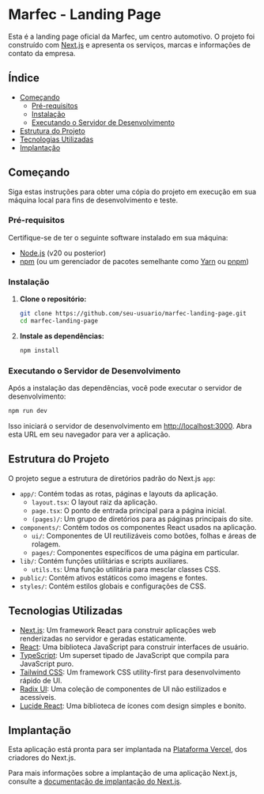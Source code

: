 # Marfec - Landing Page

Esta é a landing page oficial da Marfec, um centro automotivo. O projeto foi construído com [Next.js](https://nextjs.org) e apresenta os serviços, marcas e informações de contato da empresa.

## Índice

- [Começando](#começando)
  - [Pré-requisitos](#pré-requisitos)
  - [Instalação](#instalação)
  - [Executando o Servidor de Desenvolvimento](#executando-o-servidor-de-desenvolvimento)
- [Estrutura do Projeto](#estrutura-do-projeto)
- [Tecnologias Utilizadas](#tecnologias-utilizadas)
- [Implantação](#implantação)

## Começando

Siga estas instruções para obter uma cópia do projeto em execução em sua máquina local para fins de desenvolvimento e teste.

### Pré-requisitos

Certifique-se de ter o seguinte software instalado em sua máquina:

- [Node.js](https://nodejs.org/) (v20 ou posterior)
- [npm](https://www.npmjs.com/) (ou um gerenciador de pacotes semelhante como [Yarn](https://yarnpkg.com/) ou [pnpm](https://pnpm.io/))

### Instalação

1.  **Clone o repositório:**

    ```bash
    git clone https://github.com/seu-usuario/marfec-landing-page.git
    cd marfec-landing-page
    ```

2.  **Instale as dependências:**

    ```bash
    npm install
    ```

### Executando o Servidor de Desenvolvimento

Após a instalação das dependências, você pode executar o servidor de desenvolvimento:

```bash
npm run dev
```

Isso iniciará o servidor de desenvolvimento em [http://localhost:3000](http://localhost:3000). Abra esta URL em seu navegador para ver a aplicação.

## Estrutura do Projeto

O projeto segue a estrutura de diretórios padrão do Next.js `app`:

-   `app/`: Contém todas as rotas, páginas e layouts da aplicação.
    -   `layout.tsx`: O layout raiz da aplicação.
    -   `page.tsx`: O ponto de entrada principal para a página inicial.
    -   `(pages)/`: Um grupo de diretórios para as páginas principais do site.
-   `components/`: Contém todos os componentes React usados na aplicação.
    -   `ui/`: Componentes de UI reutilizáveis como botões, folhas e áreas de rolagem.
    -   `pages/`: Componentes específicos de uma página em particular.
-   `lib/`: Contém funções utilitárias e scripts auxiliares.
    -   `utils.ts`: Uma função utilitária para mesclar classes CSS.
-   `public/`: Contém ativos estáticos como imagens e fontes.
-   `styles/`: Contém estilos globais e configurações de CSS.

## Tecnologias Utilizadas

-   [Next.js](https://nextjs.org/): Um framework React para construir aplicações web renderizadas no servidor e geradas estaticamente.
-   [React](https://reactjs.org/): Uma biblioteca JavaScript para construir interfaces de usuário.
-   [TypeScript](https://www.typescriptlang.org/): Um superset tipado de JavaScript que compila para JavaScript puro.
-   [Tailwind CSS](https://tailwindcss.com/): Um framework CSS utility-first para desenvolvimento rápido de UI.
-   [Radix UI](https://www.radix-ui.com/): Uma coleção de componentes de UI não estilizados e acessíveis.
-   [Lucide React](https://lucide.dev/): Uma biblioteca de ícones com design simples e bonito.

## Implantação

Esta aplicação está pronta para ser implantada na [Plataforma Vercel](https://vercel.com/new?utm_medium=default-template&filter=next.js&utm_source=create-next-app&utm_campaign=create-next-app-readme), dos criadores do Next.js.

Para mais informações sobre a implantação de uma aplicação Next.js, consulte a [documentação de implantação do Next.js](https://nextjs.org/docs/app/building-your-application/deploying).
